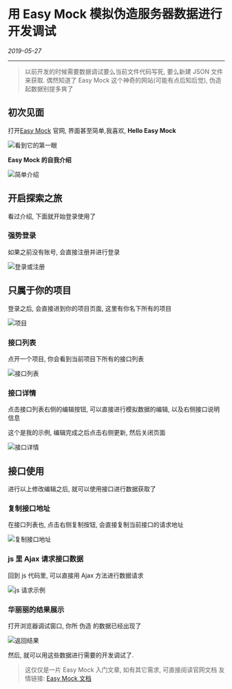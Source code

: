 # 用 Easy Mock 模拟伪造服务器数据进行开发调试
<p align="right">
<em>

2019-05-27

</em>
</p>

-------

> 以前开发的时候需要数据调试要么当前文件代码写死, 要么新建 JSON 文件来获取. 偶然知道了 Easy Mock 这个神奇的网站(可能有点后知后觉), 伪造起数据别提多爽了

## 初次见面
打开[Easy Mock](https://www.easy-mock.com/) 官网, 界面甚至简单,我喜欢, **Hello Easy Mock**

![看到它的第一眼](http://ww1.sinaimg.cn/large/6b65559dgy1g3fvbc4vx4j213v0jyu0x.jpg)

 **Easy Mock 的自我介绍**
 
![简单介绍](http://ww1.sinaimg.cn/large/6b65559dgy1g3fuwz5jewj21380kyq6y.jpg)

## 开启探索之旅
看过介绍, 下面就开始登录使用了

### 强势登录
如果之前没有账号, 会直接注册并进行登录

![登录或注册](http://ww1.sinaimg.cn/large/6b65559dgy1g3fuwz61iaj209309cq6r.jpg)

## 只属于你的项目
登录之后, 会直接进到你的项目页面, 这里有你名下所有的项目

![项目](http://ww1.sinaimg.cn/large/6b65559dgy1g3fuwz5n99j21350ki0wc.jpg)

### 接口列表
点开一个项目, 你会看到当前项目下所有的接口列表

![接口列表](http://ww1.sinaimg.cn/large/6b65559dgy1g3fvq10qfkj211f0l6djg.jpg)

### 接口详情
点击接口列表右侧的编辑按钮, 可以直接进行模拟数据的编辑, 以及右侧接口说明信息

这个是我的示例, 编辑完成之后点击右侧更新, 然后关闭页面

![接口详情](http://ww1.sinaimg.cn/large/6b65559dgy1g3fv1uf1lej213j0lbq6g.jpg)

## 接口使用
进行以上修改编辑之后, 就可以使用接口进行数据获取了
### 复制接口地址
在接口列表也, 点击右侧复制按钮, 会直接复制当前接口的请求地址

![复制接口地址](http://ww1.sinaimg.cn/large/6b65559dgy1g3fvjoxe44j20wu0ktn0l.jpg)

### js 里 Ajax 请求接口数据
回到 js 代码里, 可以直接用 Ajax 方法进行数据请求

![js 请求示例](http://ww1.sinaimg.cn/large/6b65559dgy1g3fvr8vxyzj20rw09c75b.jpg)

### 华丽丽的结果展示
打开浏览器调试窗口, 你所 伪造 的数据已经出现了

![返回结果](http://ww1.sinaimg.cn/large/6b65559dgy1g3fv1ue7qrj213n07d0uc.jpg)

然后, 就可以用这些数据进行需要的开发调试了.

> 这仅仅是一片 Easy Mock 入门文章, 如有其它需求, 可直接阅读官网文档
> 友情链接: [Easy Mock 文档](https://www.easy-mock.com/docs)



